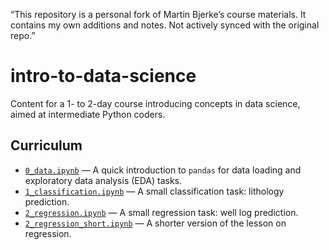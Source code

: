 “This repository is a personal fork of Martin Bjerke’s course materials. It contains my own additions and notes. Not actively synced with the original repo.”

# intro-to-data-science

Content for a 1- to 2-day course introducing concepts in data science, aimed at intermediate Python coders.

## Curriculum

- [`0_data.ipynb`](./0_data.ipynb) &mdash; A quick introduction to `pandas` for data loading and exploratory data analysis (EDA) tasks.
- [`1_classification.ipynb`](./1_classification.ipynb) &mdash; A small classification task: lithology prediction.
- [`2_regression.ipynb`](./2_regression.ipynb) &mdash; A small regression task: well log prediction.
- [`2_regression_short.ipynb`](./2_regression_short.ipynb) &mdash; A shorter version of the lesson on regression.
